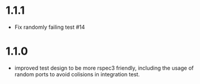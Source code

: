 # 1.1.1
  - Fix randomly failing test #14
# 1.1.0
  - improved test design to be more rspec3 friendly, including the usage
    of random ports to avoid colisions in integration test.
